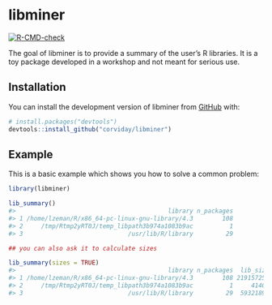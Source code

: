 
<!-- README.md is generated from README.Rmd. Please edit that file -->

# libminer

<!-- badges: start -->

[![R-CMD-check](https://github.com/corviday/libminer/actions/workflows/R-CMD-check.yaml/badge.svg)](https://github.com/corviday/libminer/actions/workflows/R-CMD-check.yaml)
<!-- badges: end -->

The goal of libminer is to provide a summary of the user’s R libraries.
It is a toy package developed in a workshop and not meant for serious
use.

## Installation

You can install the development version of libminer from
[GitHub](https://github.com/) with:

``` r
# install.packages("devtools")
devtools::install_github("corviday/libminer")
```

## Example

This is a basic example which shows you how to solve a common problem:

``` r
library(libminer)

lib_summary()
#>                                          library n_packages
#> 1 /home/lzeman/R/x86_64-pc-linux-gnu-library/4.3        108
#> 2     /tmp/Rtmp2yRT0J/temp_libpath3b974a1083b9ac          1
#> 3                             /usr/lib/R/library         29

## you can also ask it to calculate sizes

lib_summary(sizes = TRUE)
#>                                          library n_packages  lib_size
#> 1 /home/lzeman/R/x86_64-pc-linux-gnu-library/4.3        108 219157255
#> 2     /tmp/Rtmp2yRT0J/temp_libpath3b974a1083b9ac          1     41400
#> 3                             /usr/lib/R/library         29  59321890
```
